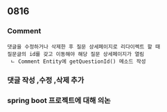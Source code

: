 ## 0816
### Comment
	댓글을 수정하거나 삭제한 후 질문 상세페이지로 리다이렉트 할 때 
	질문글의 id를 갖고 이동해야 해당 질문 상세페이지가 열림
	 ㄴ Comment Entity에 getQuestionId() 메소드 작성
	 
### 댓글 작성 ,수정 ,삭제 추가

### spring boot 프로젝트에 대해 의논